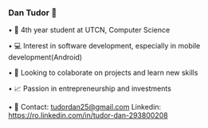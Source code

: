### Dan Tudor 👋

• 📓 4th year student at UTCN, Computer Science

• 💻 Interest in software development, especially in mobile development(Android)

• 👀 Looking to colaborate on projects and learn new skills

• 📈 Passion in entrepreneurship and investments

• 📧 Contact: tudordan25@gmail.com Linkedin: https://ro.linkedin.com/in/tudor-dan-293800208
